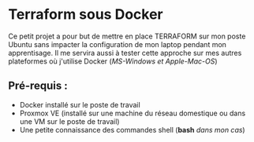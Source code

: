 # Terraform sous Docker

Ce petit projet a pour but de mettre en place TERRAFORM sur mon poste Ubuntu sans impacter la configuration de mon laptop pendant mon apprentisage.
Il me servira aussi à tester cette approche sur mes autres plateformes où j'utilise Docker (_MS-Windows et Apple-Mac-OS_)

## Pré-requis :
- Docker installé sur le poste de travail
- Proxmox VE (installé sur une machine du réseau domestique ou dans une VM sur le poste de travail)
- Une petite connaissance des commandes shell (**bash** _dans mon cas_)

